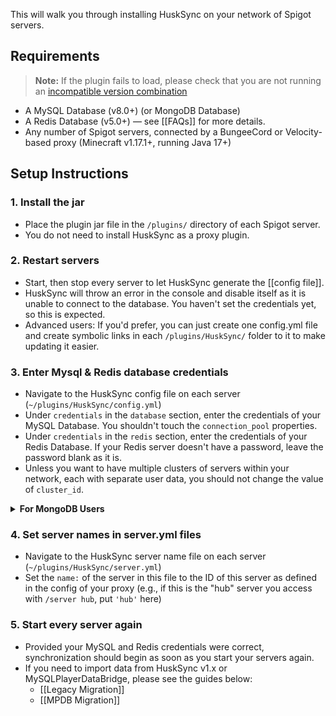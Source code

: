 This will walk you through installing HuskSync on your network of Spigot servers.

## Requirements
> **Note:** If the plugin fails to load, please check that you are not running an [incompatible version combination](Unsupported-Versions)

* A MySQL Database (v8.0+) (or MongoDB Database)
* A Redis Database (v5.0+) &mdash; see [[FAQs]] for more details.
* Any number of Spigot servers, connected by a BungeeCord or Velocity-based proxy (Minecraft v1.17.1+, running Java 17+)

## Setup Instructions
### 1. Install the jar
- Place the plugin jar file in the `/plugins/` directory of each Spigot server.
- You do not need to install HuskSync as a proxy plugin.
### 2. Restart servers
- Start, then stop every server to let HuskSync generate the [[config file]].
- HuskSync will throw an error in the console and disable itself as it is unable to connect to the database. You haven't set the credentials yet, so this is expected.
- Advanced users: If you'd prefer, you can just create one config.yml file and create symbolic links in each `/plugins/HuskSync/` folder to it to make updating it easier.
### 3. Enter Mysql & Redis database credentials
- Navigate to the HuskSync config file on each server (`~/plugins/HuskSync/config.yml`)
- Under `credentials` in the `database` section, enter the credentials of your MySQL Database. You shouldn't touch the `connection_pool` properties.
- Under `credentials` in the `redis` section, enter the credentials of your Redis Database. If your Redis server doesn't have a password, leave the password blank as it is.
- Unless you want to have multiple clusters of servers within your network, each with separate user data, you should not change the value of `cluster_id`.
<details>
<summary><b>For MongoDB Users</b></summary>

- Navigate to the HuskSync config file on each server (`~/plugins/HuskSync/config.yml`)
- Under `credentials` in the `database` section, enter the credentials of your MongoDB Database. You shouldn't touch the `connection_pool` properties.
- Be sure to fill in the `mongo_auth_db` field with the database that the username and password is authenticated in. (In most cases this will {and should be} be the same database as the database your trying to connect to.)
</details>

### 4. Set server names in server.yml files
- Navigate to the HuskSync server name file on each server (`~/plugins/HuskSync/server.yml`)
- Set the `name:` of the server in this file to the ID of this server as defined in the config of your proxy (e.g., if this is the "hub" server you access with `/server hub`, put `'hub'` here)
### 5. Start every server again
- Provided your MySQL and Redis credentials were correct, synchronization should begin as soon as you start your servers again.
- If you need to import data from HuskSync v1.x or MySQLPlayerDataBridge, please see the guides below:
  - [[Legacy Migration]]
  - [[MPDB Migration]]